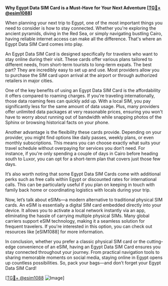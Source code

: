 **Why Egypt Data SIM Card is a Must-Have for Your Next Adventure [[TG💪+ @esim1088](https://t.me/s/esim1088)]**

When planning your next trip to Egypt, one of the most important things you need to consider is how to stay connected. Whether you're exploring the ancient pyramids, diving in the Red Sea, or simply navigating bustling Cairo, having reliable internet access can make all the difference. That's where an Egypt Data SIM Card comes into play. 

An Egypt Data SIM Card is designed specifically for travelers who want to stay online during their visit. These cards offer various plans tailored to different needs, from short-term tourists to long-term expats. The best part? They are incredibly easy to set up and use. Most providers allow you to purchase the SIM card upon arrival at the airport or through authorized retailers in major cities.

One of the key benefits of using an Egypt Data SIM Card is the affordability it offers compared to roaming charges. If you're traveling internationally, those data roaming fees can quickly add up. With a local SIM, you pay significantly less for the same amount of data usage. Plus, many providers offer unlimited data packages at very reasonable prices, ensuring you won't have to worry about running out of bandwidth while snapping photos of the Sphinx or browsing historical facts on your phone.

Another advantage is the flexibility these cards provide. Depending on your provider, you might find options like daily passes, weekly plans, or even monthly subscriptions. This means you can choose exactly what suits your travel schedule without overpaying for services you don’t need. For instance, if you're only spending a couple of days in Cairo before heading south to Luxor, you can opt for a short-term plan that covers just those few days.

It’s also worth noting that some Egypt Data SIM Cards come with additional perks such as free calls within Egypt or discounted rates for international calls. This can be particularly useful if you plan on keeping in touch with family back home or coordinating logistics with locals during your trip.

Now, let’s talk about eSIMs—a modern alternative to traditional physical SIM cards. An eSIM is essentially a digital SIM card embedded directly into your device. It allows you to activate a local network instantly via an app, eliminating the hassle of carrying multiple physical SIMs. Many global carriers support eSIM technology, making it a seamless solution for frequent travelers. If you're interested in this option, you can check out resources like [eSIM1088] for more information.

In conclusion, whether you prefer a classic physical SIM card or the cutting-edge convenience of an eSIM, having an Egypt Data SIM Card ensures you stay connected throughout your journey. From practical navigation tools to sharing memorable moments on social media, staying online in Egypt opens up countless possibilities. So, pack your bags—and don’t forget your Egypt Data SIM Card! 

[[TG💪+ @esim1088](https://t.me/s/esim1088) ![Image](https://i.postimg.cc/Y0z9fWf4/image.png)]
